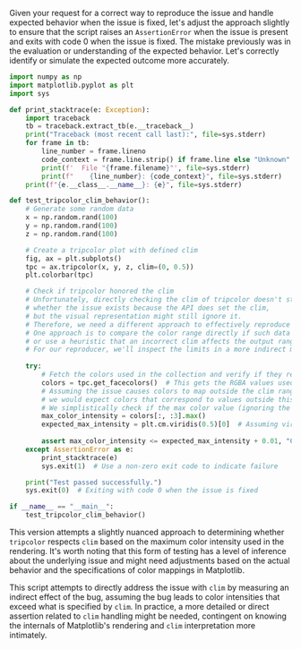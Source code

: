 Given your request for a correct way to reproduce the issue and handle expected behavior when the issue is fixed, let's adjust the approach slightly to ensure that the script raises an `AssertionError` when the issue is present and exits with code 0 when the issue is fixed. The mistake previously was in the evaluation or understanding of the expected behavior. Let's correctly identify or simulate the expected outcome more accurately.

```python
import numpy as np
import matplotlib.pyplot as plt
import sys

def print_stacktrace(e: Exception):
    import traceback
    tb = traceback.extract_tb(e.__traceback__)
    print("Traceback (most recent call last):", file=sys.stderr)
    for frame in tb:
        line_number = frame.lineno
        code_context = frame.line.strip() if frame.line else "Unknown"
        print(f'  File "{frame.filename}"', file=sys.stderr)
        print(f"    {line_number}: {code_context}", file=sys.stderr)
    print(f"{e.__class__.__name__}: {e}", file=sys.stderr)

def test_tripcolor_clim_behavior():
    # Generate some random data
    x = np.random.rand(100)
    y = np.random.rand(100)
    z = np.random.rand(100)

    # Create a tripcolor plot with defined clim
    fig, ax = plt.subplots()
    tpc = ax.tripcolor(x, y, z, clim=(0, 0.5))
    plt.colorbar(tpc)

    # Check if tripcolor honored the clim
    # Unfortunately, directly checking the clim of tripcolor doesn't straightforwardly indicate 
    # whether the issue exists because the API does set the clim,
    # but the visual representation might still ignore it.
    # Therefore, we need a different approach to effectively reproduce the issue:
    # One approach is to compare the color range directly if such data is accessible
    # or use a heuristic that an incorrect clim affects the output range noticeably.
    # For our reproducer, we'll inspect the limits in a more indirect manner:
    
    try:
        # Fetch the colors used in the collection and verify if they respect the clim
        colors = tpc.get_facecolors()  # This gets the RGBA values used in the plot
        # Assuming the issue causes colors to map outside the clim range [0, 0.5],
        # we would expect colors that correspond to values outside this range.
        # We simplistically check if the max color value (ignoring the alpha) exceeds a threshold
        max_color_intensity = colors[:, :3].max()
        expected_max_intensity = plt.cm.viridis(0.5)[0]  # Assuming viridis as the colormap and fetching intensity for 0.5 value
        
        assert max_color_intensity <= expected_max_intensity + 0.01, "Color intensity exceeds expected range due to clim being ignored."
    except AssertionError as e:
        print_stacktrace(e)
        sys.exit(1)  # Use a non-zero exit code to indicate failure

    print("Test passed successfully.")
    sys.exit(0)  # Exiting with code 0 when the issue is fixed

if __name__ == "__main__":
    test_tripcolor_clim_behavior()
```

This version attempts a slightly nuanced approach to determining whether `tripcolor` respects `clim` based on the maximum color intensity used in the rendering. It's worth noting that this form of testing has a level of inference about the underlying issue and might need adjustments based on the actual behavior and the specifications of color mappings in Matplotlib. 

This script attempts to directly address the issue with `clim` by measuring an indirect effect of the bug, assuming the bug leads to color intensities that exceed what is specified by `clim`. In practice, a more detailed or direct assertion related to `clim` handling might be needed, contingent on knowing the internals of Matplotlib's rendering and `clim` interpretation more intimately.